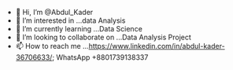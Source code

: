 - 👋 Hi, I’m @Abdul_Kader
- 👀 I’m interested in ...data Analysis
- 🌱 I’m currently learning ...Data Science
- 💞️ I’m looking to collaborate on ...Data Analysis Project
- 📫 How to reach me ...https://www.linkedin.com/in/abdul-kader-36706633/; WhatsApp +8801739138337

<!---
masumiuc/masumiuc is a ✨ special ✨ repository because its `README.md` (this file) appears on your GitHub profile.
You can click the Preview link to take a look at your changes.
--->
